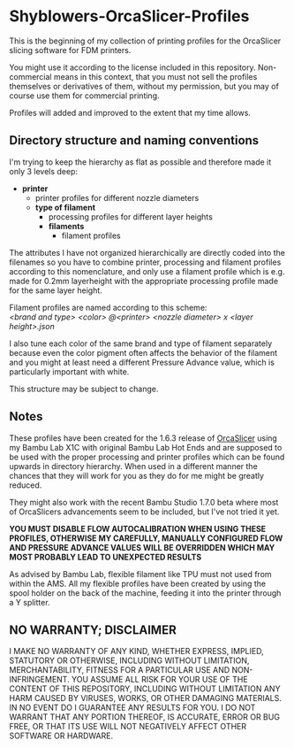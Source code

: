 # Shyblowers-OrcaSlicer-Profiles
This is the beginning of my collection of printing profiles for the OrcaSlicer slicing software for FDM printers.

You might use it according to the license included in this repository. Non-commercial means in this context, that you must not sell the profiles themselves or derivatives of them, without my permission, but you may of course use them for commercial printing.

Profiles will added and improved to the extent that my time allows.

## Directory structure and naming conventions
I'm trying to keep the hierarchy as flat as possible and therefore made it only 3 levels deep:
- **printer**  
  - printer profiles for different nozzle diameters
  - **type of filament**
    - processing profiles for different layer heights
    - **filaments**
      - filament profiles

The attributes I have not organized hierarchically are directly coded into the filenames so you have to combine printer, processing and filament profiles according to this nomenclature, and only use a filament profile which is e.g. made for 0.2mm layerheight with the appropriate processing profile made for the same layer height.

Filament profiles are named according to this scheme:  
_\<brand and type\> \<color\> @\<printer\> \<nozzle diameter\> x \<layer height\>.json_

I also tune each color of the same brand and type of filament separately because even the color pigment often affects the behavior of the filament and you might at least need a different Pressure Advance value, which is particularly important with white.

This structure may be subject to change.

## Notes
These profiles have been created for the 1.6.3 release of [OrcaSlicer][87cdc829] using my Bambu Lab X1C with original Bambu Lab Hot Ends and are supposed to be used with the proper processing and printer profiles which can be found upwards in directory hierarchy. When used in a different manner the chances that they will work for you as they do for me might be greatly reduced.  

They might also work with the recent Bambu Studio 1.7.0 beta where most of OrcaSlicers advancements seem to be included, but I've not tried it yet.  

**YOU MUST DISABLE FLOW AUTOCALIBRATION WHEN USING THESE PROFILES, OTHERWISE MY CAREFULLY, MANUALLY CONFIGURED FLOW AND PRESSURE ADVANCE VALUES WILL BE OVERRIDDEN WHICH MAY MOST PROBABLY LEAD TO UNEXPECTED RESULTS**

  [87cdc829]: https://github.com/SoftFever/OrcaSlicer "OrcaSlicer by SoftFever"

As advised by Bambu Lab, flexible filament like TPU must not used from within the AMS. All my flexible profiles have been created by using the spool holder on the back of the machine, feeding it into the printer through a Y splitter.

## NO WARRANTY; DISCLAIMER
I MAKE NO WARRANTY OF ANY KIND, WHETHER EXPRESS, IMPLIED, STATUTORY OR OTHERWISE, INCLUDING WITHOUT LIMITATION, MERCHANTABILITY, FITNESS FOR A PARTICULAR USE AND NON-INFRINGEMENT. YOU ASSUME ALL RISK FOR YOUR USE OF THE CONTENT OF THIS REPOSITORY, INCLUDING WITHOUT LIMITATION ANY HARM CAUSED BY VIRUSES, WORKS, OR OTHER DAMAGING MATERIALS. IN NO EVENT DO I GUARANTEE ANY RESULTS FOR YOU. I DO NOT WARRANT THAT ANY PORTION THEREOF, IS ACCURATE, ERROR OR BUG FREE, OR THAT ITS USE WILL NOT NEGATIVELY AFFECT OTHER SOFTWARE OR HARDWARE.
